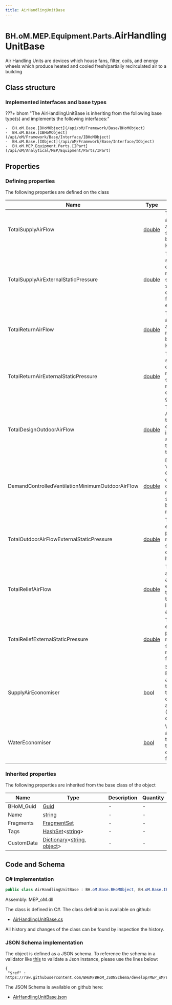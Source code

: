 ```yaml
---
title: AirHandlingUnitBase
---
```


# <small>BH.oM.MEP.Equipment.Parts.</small>**AirHandlingUnitBase**

Air Handling Units are devices which house fans, filter, coils, and energy wheels which produce heated and cooled fresh/partially recirculated air to a building

## Class structure

### Implemented interfaces and base types

???+ bhom "The AirHandlingUnitBase is inheriting from the following base type(s) and implements the following interfaces:"

    -  BH.oM.Base.[BHoMObject](/api/oM/Framework/Base/BHoMObject)
    -  BH.oM.Base.[IBHoMObject](/api/oM/Framework/Base/Interface/IBHoMObject)
    -  BH.oM.Base.[IObject](/api/oM/Framework/Base/Interface/IObject)
    -  BH.oM.MEP.Equipment.Parts.[IPart](/api/oM/Analytical/MEP/Equipment/Parts/IPart)


## Properties



### Defining properties

The following properties are defined on the class

| Name             | Type             | Description      | Quantity         |
|------------------|------------------|------------------|------------------|
| TotalSupplyAirFlow | [double](https://learn.microsoft.com/en-us/dotnet/api/System.Double?view=netstandard-2.0) | Total Supply Airflow accounts for the total amount of air supplied to the building by the Air Handling Unit | - |
| TotalSupplyAirExternalStaticPressure | [double](https://learn.microsoft.com/en-us/dotnet/api/System.Double?view=netstandard-2.0) | Total supply external static pressure denotes the resistance within the system that the supply fan has to overcome from filters, grilles, coils, etc | - |
| TotalReturnAirFlow | [double](https://learn.microsoft.com/en-us/dotnet/api/System.Double?view=netstandard-2.0) | Total Return Airflow accounts for the total amount of air returned from the building to the Air Handling Unit | - |
| TotalReturnAirExternalStaticPressure | [double](https://learn.microsoft.com/en-us/dotnet/api/System.Double?view=netstandard-2.0) | Total return external static pressure denotes the resistance within the system that the return fan has to overcome from grilles, ducts, etc | - |
| TotalDesignOutdoorAirFlow | [double](https://learn.microsoft.com/en-us/dotnet/api/System.Double?view=netstandard-2.0) | Total Design Outdoor Airflow accounts for the total amount of outdoor air introduced to the supply air that goes to the building from the Air Handling Unit | - |
| DemandControlledVentilationMinimumOutdoorAirFlow | [double](https://learn.microsoft.com/en-us/dotnet/api/System.Double?view=netstandard-2.0) | Demand Controlled Ventilation Minimum Outdoor Airflow denotes that amount of outdoor air that is required to be supplied to the building, at a minimum | - |
| TotalOutdoorAirFlowExternalStaticPressure | [double](https://learn.microsoft.com/en-us/dotnet/api/System.Double?view=netstandard-2.0) | Total outdoor air external static pressure denotes the resistance within the system that the outdoor air intake fan has to overcome | - |
| TotalReliefAirFlow | [double](https://learn.microsoft.com/en-us/dotnet/api/System.Double?view=netstandard-2.0) | Total Relief Airflow accounts for the total amount of extract/exhaust air that is removed from the system and introduced to the atmosphere | - |
| TotalReliefExternalStaticPressure | [double](https://learn.microsoft.com/en-us/dotnet/api/System.Double?view=netstandard-2.0) | Total Relief Airflow external static pressure denotes the resistance within the system that the relief/extract/exhaust fan has to overcome | - |
| SupplyAirEconomiser | [bool](https://learn.microsoft.com/en-us/dotnet/api/System.Boolean?view=netstandard-2.0) | Supply Air Economisers allow additional outdoor air to be introduced to the system when outdoor conditions are favorable (typically cool and dry) | - |
| WaterEconomiser | [bool](https://learn.microsoft.com/en-us/dotnet/api/System.Boolean?view=netstandard-2.0) | Water Economisers allow returned fluids to be introduced to the system when conditions are favorable | - |


### Inherited properties
The following properties are inherited from the base class of the object

| Name             | Type             | Description      | Quantity         |
|------------------|------------------|------------------|------------------|
| BHoM_Guid | [Guid](https://learn.microsoft.com/en-us/dotnet/api/System.Guid?view=netstandard-2.0) | - | - |
| Name | [string](https://learn.microsoft.com/en-us/dotnet/api/System.String?view=netstandard-2.0) | - | - |
| Fragments | [FragmentSet](/api/oM/Framework/Base/FragmentSet) | - | - |
| Tags | [HashSet](https://learn.microsoft.com/en-us/dotnet/api/System.Collections.Generic.HashSet-1?view=netstandard-2.0)&lt;[string](https://learn.microsoft.com/en-us/dotnet/api/System.String?view=netstandard-2.0)&gt; | - | - |
| CustomData | [Dictionary](https://learn.microsoft.com/en-us/dotnet/api/System.Collections.Generic.Dictionary-2?view=netstandard-2.0)&lt;[string](https://learn.microsoft.com/en-us/dotnet/api/System.String?view=netstandard-2.0), [object](https://learn.microsoft.com/en-us/dotnet/api/System.Object?view=netstandard-2.0)&gt; | - | - |


## Code and Schema

### C# implementation

``` C# title="C#"
public class AirHandlingUnitBase : BH.oM.Base.BHoMObject, BH.oM.Base.IBHoMObject, BH.oM.Base.IObject, BH.oM.MEP.Equipment.Parts.IPart
```

Assembly: MEP_oM.dll

The class is defined in C#. The class definition is available on github:

- [AirHandlingUnitBase.cs](https://github.com/BHoM/BHoM/blob/develop/MEP_oM/Equipment\Parts\AirHandlingUnitBase.cs)

All history and changes of the class can be found by inspection the history.
### JSON Schema implementation

The object is defined as a JSON schema. To reference the schema in a validator like [this](https://www.jsonschemavalidator.net/) to validate a Json instance, please use the lines below:

``` { .json .copy .select } title="JSON Schema"
{
 "$ref" : https://raw.githubusercontent.com/BHoM/BHoM_JSONSchema/develop/MEP_oM/Equipment/Parts/AirHandlingUnitBase.json}
```

The JSON Schema is available on github here:

- [AirHandlingUnitBase.json](https://github.com/BHoM/BHoM_JSONSchema/blob/develop/MEP_oM/Equipment/Parts/AirHandlingUnitBase.json)
